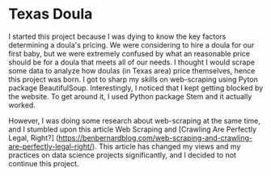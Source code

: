 # Texas Doula
I started this project because I was dying to know the key factors determining a doula's pricing. We were considering to hire a doula for our first baby, but we were extremely confused by what an reasonable price should be for a doula that meets all of our needs. I thought I would scrape some data to analyze how doulas (in Texas area) price themselves, hence this project was born. I got to sharp my skills on web-scraping using Pyton package BeautifulSoup. Interestingly, I noticed that I kept getting blocked by the website. To get around it, I used Python package Stem and it actually worked.

However, I was doing some research about web-scraping at the same time, and I stumbled upon this article Web Scraping and [Crawling Are Perfectly Legal, Right?] (https://benbernardblog.com/web-scraping-and-crawling-are-perfectly-legal-right/). This article has changed my views and my practices on data science projects significantly, and I decided to not continue this project.
